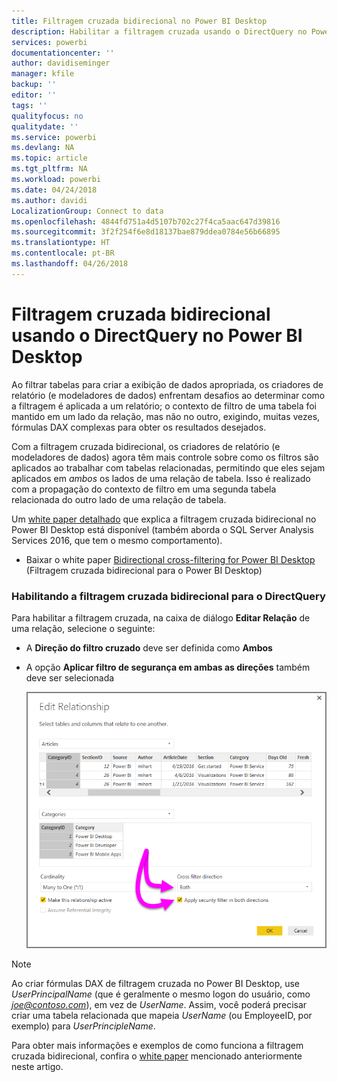 ```yaml
---
title: Filtragem cruzada bidirecional no Power BI Desktop
description: Habilitar a filtragem cruzada usando o DirectQuery no Power BI Desktop
services: powerbi
documentationcenter: ''
author: davidiseminger
manager: kfile
backup: ''
editor: ''
tags: ''
qualityfocus: no
qualitydate: ''
ms.service: powerbi
ms.devlang: NA
ms.topic: article
ms.tgt_pltfrm: NA
ms.workload: powerbi
ms.date: 04/24/2018
ms.author: davidi
LocalizationGroup: Connect to data
ms.openlocfilehash: 4844fd751a4d5107b702c27f4ca5aac647d39816
ms.sourcegitcommit: 3f2f254f6e8d18137bae879ddea0784e56b66895
ms.translationtype: HT
ms.contentlocale: pt-BR
ms.lasthandoff: 04/26/2018
---
```

# <a name="bidirectional-cross-filtering-using-directquery-in-power-bi-desktop"></a>Filtragem cruzada bidirecional usando o DirectQuery no Power BI Desktop

Ao filtrar tabelas para criar a exibição de dados apropriada, os criadores de relatório (e modeladores de dados) enfrentam desafios ao determinar como a filtragem é aplicada a um relatório; o contexto de filtro de uma tabela foi mantido em um lado da relação, mas não no outro, exigindo, muitas vezes, fórmulas DAX complexas para obter os resultados desejados.

Com a filtragem cruzada bidirecional, os criadores de relatório (e modeladores de dados) agora têm mais controle sobre como os filtros são aplicados ao trabalhar com tabelas relacionadas, permitindo que eles sejam aplicados em *ambos* os lados de uma relação de tabela. Isso é realizado com a propagação do contexto de filtro em uma segunda tabela relacionada do outro lado de uma relação de tabela.

Um [white paper detalhado](http://download.microsoft.com/download/2/7/8/2782DF95-3E0D-40CD-BFC8-749A2882E109/Bidirectional%20cross-filtering%20in%20Analysis%20Services%202016%20and%20Power%20BI.docx) que explica a filtragem cruzada bidirecional no Power BI Desktop está disponível (também aborda o SQL Server Analysis Services 2016, que tem o mesmo comportamento).

* Baixar o white paper [Bidirectional cross-filtering for Power BI Desktop](http://download.microsoft.com/download/2/7/8/2782DF95-3E0D-40CD-BFC8-749A2882E109/Bidirectional%20cross-filtering%20in%20Analysis%20Services%202016%20and%20Power%20BI.docx) (Filtragem cruzada bidirecional para o Power BI Desktop)

### <a name="enabling-bidirectional-cross-filtering-for-directquery"></a>Habilitando a filtragem cruzada bidirecional para o DirectQuery

Para habilitar a filtragem cruzada, na caixa de diálogo **Editar Relação** de uma relação, selecione o seguinte:

* A **Direção do filtro cruzado** deve ser definida como **Ambos**
* A opção **Aplicar filtro de segurança em ambas as direções** também deve ser selecionada
  
  ![](media/desktop-bidirectional-filtering/bidirectional-filtering_2.png)

> [!NOTE]
> Ao criar fórmulas DAX de filtragem cruzada no Power BI Desktop, use *UserPrincipalName* (que é geralmente o mesmo logon do usuário, como *joe@contoso.com*), em vez de *UserName*. Assim, você poderá precisar criar uma tabela relacionada que mapeia *UserName* (ou EmployeeID, por exemplo) para *UserPrincipleName*.
> 
> 

Para obter mais informações e exemplos de como funciona a filtragem cruzada bidirecional, confira o [white paper](http://download.microsoft.com/download/2/7/8/2782DF95-3E0D-40CD-BFC8-749A2882E109/Bidirectional%20cross-filtering%20in%20Analysis%20Services%202016%20and%20Power%20BI.docx) mencionado anteriormente neste artigo.

